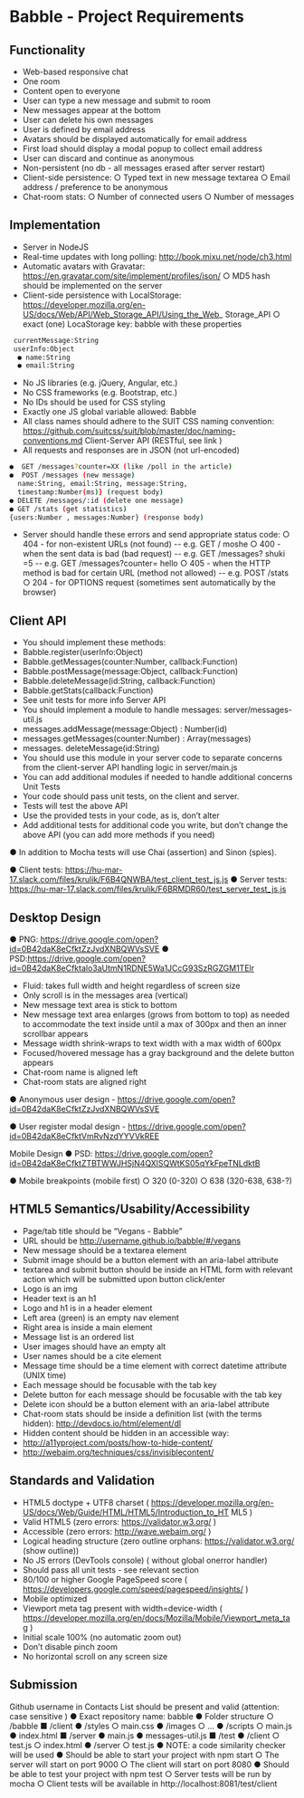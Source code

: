 # Babble - Project Requirements


## Functionality

 - Web-based responsive chat
- One room
- Content open to everyone
- User can type a new message and submit to room
- New messages appear at the bottom
- User can delete his own messages
- User is defined by email address
- Avatars should be displayed automatically for email address
- First load should display a modal popup to collect email address
- User can discard and continue as anonymous
- Non-persistent (no db - all messages erased after server restart)
- Client-side persistence:
    ○ Typed text in new message textarea
    ○ Email address / preference to be anonymous
- Chat-room stats:
○ Number of connected users
○ Number of messages

## Implementation
- Server in NodeJS
- Real-time updates with long polling: http://book.mixu.net/node/ch3.html
- Automatic avatars with Gravatar: https://en.gravatar.com/site/implement/profiles/json/
○ MD5 hash should be implemented on the server
- Client-side persistence with LocalStorage:
https://developer.mozilla.org/en-US/docs/Web/API/Web_Storage_API/Using_the_Web_
Storage_API
○ exact (one) LocaStorage key: babble with these properties
```sh
 currentMessage:String
 userInfo:Object
  ● name:String
  ● email:String
```
- No JS libraries (e.g. jQuery, Angular, etc.)
- No CSS frameworks (e.g. Bootstrap, etc.)
- No IDs should be used for CSS styling
- Exactly one JS global variable allowed: Babble
- All class names should adhere to the SUIT CSS naming convention:
https://github.com/suitcss/suit/blob/master/doc/naming-conventions.md
Client-Server API (RESTful, see link )
- All requests and responses are in JSON (not url-encoded)

```sh
●  GET /messages?counter=XX (like /poll in the article)
●  POST /messages (new message)
  name:String, email:String, message:String,
  timestamp:Number(ms)} (request body)
● DELETE /messages/:id (delete one message)
● GET /stats (get statistics)
{users:Number , messages:Number} (response body)
```

- Server should handle these errors and send appropriate status code:
○ 404 - for non-existent URLs (not found)
-- e.g. GET / moshe
○ 400 - when the sent data is bad (bad request)
-- e.g. GET /messages? shuki =5
-- e.g. GET /messages?counter= hello
○ 405 - when the HTTP method is bad for certain URL (method not allowed)
-- e.g. POST /stats
○ 204 - for OPTIONS request (sometimes sent automatically by the browser)

## Client API
- You should implement these methods:
- Babble.register(userInfo:Object)
- Babble.getMessages(counter:Number, callback:Function)
- Babble.postMessage(message:Object, callback:Function)
- Babble.deleteMessage(id:String, callback:Function)
- Babble.getStats(callback:Function)
- See unit tests for more info
Server API
- You should implement a module to handle messages: server/messages-util.js
- messages.addMessage(message:Object) : Number(id)
- messages.getMessages(counter:Number) : Array(messages)
- messages. deleteMessage(id:String)
- You should use this module in your server code to separate concerns from the
client-server API handling logic in server/main.js
- You can add additional modules if needed to handle additional concerns
Unit Tests
- Your code should pass unit tests, on the client and server.
- Tests will test the above API
- Use the provided tests in your code, as is, don’t alter
- Add additional tests for additional code you write, but don’t change the above API (you
can add more methods if you need)

● In addition to Mocha tests will use Chai (assertion) and Sinon (spies).

● Client tests: https://hu-mar-17.slack.com/files/krulik/F6B4QNWBA/test_client_test_js.js
● Server tests: https://hu-mar-17.slack.com/files/krulik/F6BRMDR60/test_server_test_js.js

## Desktop Design
● PNG: https://drive.google.com/open?id=0B42daK8eCfktZzJvdXNBQWVsSVE
● PSD:https://drive.google.com/open?id=0B42daK8eCfktalo3aUtmN1RDNE5Wa1JCcG93SzRGZGM1TElr


- Fluid: takes full width and height regardless of screen size
- Only scroll is in the messages area (vertical)
- New message text area is stick to bottom
- New message text area enlarges (grows from bottom to top) as needed to accommodate
the text inside until a max of 300px and then an inner scrollbar appears
- Message width shrink-wraps to text width with a max width of 600px
- Focused/hovered message has a gray background and the delete button appears
- Chat-room name is aligned left
- Chat-room stats are aligned right

● Anonymous user design -
 https://drive.google.com/open?id=0B42daK8eCfktZzJvdXNBQWVsSVE
 
● User register modal design -
https://drive.google.com/open?id=0B42daK8eCfktVmRvNzdYYVVkREE

Mobile Design
● PSD:
https://drive.google.com/open?id=0B42daK8eCfktZTBTWWJHSjN4QXlSQWtKS05qYkFpeTNLdktB

● Mobile breakpoints (mobile first)
○ 320 (0-320)
○ 638 (320-638, 638-?)


## HTML5 Semantics/Usability/Accessibility
- Page/tab title should be “Vegans - Babble”
- URL should be http://username.github.io/babble/#/vegans
- New message should be a textarea element
- Submit image should be a button element with an aria-label attribute
- textarea and submit button should be inside an HTML form with relevant action which
will be submitted upon button click/enter
- Logo is an img
- Header text is an h1
- Logo and h1 is in a header element
- Left area (green) is an empty nav element
- Right area is inside a main element
- Message list is an ordered list
- User images should have an empty alt
- User names should be a cite element
- Message time should be a time element with correct datetime attribute (UNIX time)
- Each message should be focusable with the tab key
- Delete button for each message should be focusable with the tab key
- Delete icon should be a button element with an aria-label attribute
- Chat-room stats should be inside a definition list (with the terms hidden):
http://devdocs.io/html/element/dl
- Hidden content should be hidden in an accessible way:
- http://a11yproject.com/posts/how-to-hide-content/
- http://webaim.org/techniques/css/invisiblecontent/

## Standards and Validation
- HTML5 doctype + UTF8 charset
( https://developer.mozilla.org/en-US/docs/Web/Guide/HTML/HTML5/Introduction_to_HT
ML5 )
- Valid HTML5 (zero errors: https://validator.w3.org/ )
- Accessible (zero errors: http://wave.webaim.org/ )
- Logical heading structure (zero outline orphans: https://validator.w3.org/ (show outline))
- No JS errors (DevTools console) ( without global onerror handler)
- Should pass all unit tests - see relevant section
- 80/100 or higher Google PageSpeed score
( https://developers.google.com/speed/pagespeed/insights/ )
- Mobile optimized
- Viewport meta tag present with width=device-width
( https://developer.mozilla.org/en/docs/Mozilla/Mobile/Viewport_meta_tag )
- Initial scale 100% (no automatic zoom out)
- Don’t disable pinch zoom
- No horizontal scroll on any screen size

## Submission
 Github username in Contacts List should be present and valid (attention: case sensitive )
● Exact repository name: babble
● Folder structure
○ /babble
■ /client
● /styles
○ main.css
● /images
○ ...
● /scripts
○ main.js
● index.html
■ /server
● main.js
● messages-util.js
■ /test
● /client
○ test.js
○ index.html
● /server
○ test.js
● NOTE: a code similarity checker will be used
● Should be able to start your project with npm start
○ The server will start on port 9000
○ The client will start on port 8080
● Should be able to test your project with npm test
○ Server tests will be run by mocha
○ Client tests will be available in http://localhost:8081/test/client

